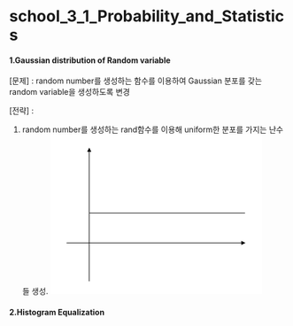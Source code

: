 # school_3_1_Probability_and_Statistics

#### 1.Gaussian distribution of Random variable
[문제] : random number를 생성하는 함수를 이용하여 Gaussian 분포를 갖는 random variable을 생성하도록 변경

[전략] : 
1. random number를 생성하는 rand함수를 이용해 uniform한 분포를 가지는 난수들 생성.
![uniformpdf](./image/uniformpdf.png)


#### 2.Histogram Equalization
